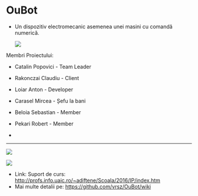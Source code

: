 # OuBot 
- Un dispozitiv electromecanic asemenea unei masini cu comandă numerică.

   ![](http://imageshack.com/a/img923/1033/hN5CKw.jpg)

 Membri Proiectului:
 
  - Catalin Popovici  - Team Leader
  - Rakonczai Claudiu - Client
  - Loiar Anton       - Developer
  - Carasel Mircea    - Șefu la bani
  - Beloia Sebastian  - Member
  - Pekari Robert     - Member
  
  - 
  
  ---------------------------------
  
   ![](https://imagizer.imageshack.us/v2/628x472q90/921/R4GRs9.jpg)
 
   ![](https://github.com/vrsz/OuBot/blob/master/logo/giphy.gif)
 


 
 - Link: Suport de curs: http://profs.info.uaic.ro/~adiftene/Scoala/2016/IP/index.htm
 - Mai multe detalii pe: https://github.com/vrsz/OuBot/wiki
